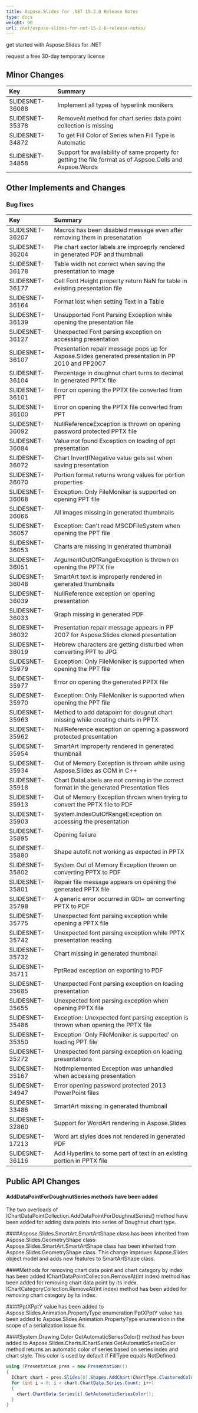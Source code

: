 ```yaml
---
title: Aspose.Slides for .NET 15.2.0 Release Notes
type: docs
weight: 90
url: /net/aspose-slides-for-net-15-2-0-release-notes/
---
```


get started with Aspose.Slides for .NET

request a free 30-day temporary license
## **Minor Changes**
|**Key**|**Summary**|
| :- | :- |
|SLIDESNET-36088 | Implement all types of hyperlink monikers|
|SLIDESNET-35378 | RemoveAt method for chart series data point collection is missing|
|SLIDESNET-34872 | To get Fill Color of Series when Fill Type is Automatic|
|SLIDESNET-34858 | Support for availability of same property for getting the file format as of Aspsoe.Cells and Aspsoe.Words|

## **Other Implements and Changes**

### **Bug fixes**
|**Key**|**Summary**|
| :- | :- |
|SLIDESNET-36207 | Macros has been disabled message even after removing them in presenatation|
|SLIDESNET-36204 | Pie chart sector labels are improeprly rendered in generated PDF and thumbnail|
|SLIDESNET-36178 | Table width not correct when saving the presentation to image|
|SLIDESNET-36177 | Cell Font Height property return NaN for table in existing presentation file|
|SLIDESNET-36164 | Format lost when setting Text in a Table|
|SLIDESNET-36139 | Unsupported Font Parsing Exception while opening the presentation file|
|SLIDESNET-36127 | Unexpected Font parsing exception on accessing presentation|
|SLIDESNET-36107 | Presentation repair message pops up for Aspose.Slides generated presentation in PP 2010 and PP2007|
|SLIDESNET-36104 | Percentage in doughnut chart turns to decimal in generated PPTX file|
|SLIDESNET-36101 | Error on opening the PPTX file converted from PPT|
|SLIDESNET-36100 | Error on opening the PPTX file converted from PPT|
|SLIDESNET-36092 | NullReferenceException is thrown on opening password protected PPTX file|
|SLIDESNET-36084 | Value not found Exception on loading of ppt presentation|
|SLIDESNET-36072 | Chart InvertIfNegative value gets set when saving presentation|
|SLIDESNET-36070 | Portion format returns wrong values for portion properties|
|SLIDESNET-36068 | Exception: Only FileMoniker is supported on opening PPT file|
|SLIDESNET-36066 | All images missing in generated thumbnails|
|SLIDESNET-36057 | Exception: Can't read MSCDFileSystem when opening the PPT file|
|SLIDESNET-36053 | Charts are missing in generated thumbnail|
|SLIDESNET-36051 | ArgumentOutOfRangeException is thrown on opening the PPTX file|
|SLIDESNET-36048 | SmartArt text is improperly rendered in generated thumbnails|
|SLIDESNET-36039 | NullReference exception on opening presentation|
|SLIDESNET-36033 | Graph missing in generated PDF|
|SLIDESNET-36032 | Presentation repair message appears in PP 2007 for Aspose.Slides cloned presentation|
|SLIDESNET-36019 | Hebrew characters are getting disturbed when converting PPT to JPG|
|SLIDESNET-35979 | Exception: Only FileMoniker is supported when opening the PPT file|
|SLIDESNET-35977 | Error on opening the generated PPTX file|
|SLIDESNET-35970 | Exception: Only FileMoniker is supported when opening the PPT file|
|SLIDESNET-35963 | Method to add datapoint for dougnut chart missing while creating charts in PPTX|
|SLIDESNET-35962 | NullReference exception on opening a password protected presentation|
|SLIDESNET-35954 | SmartArt improperly rendered in generated thumbnail|
|SLIDESNET-35934 | Out of Memory Exception is thrown while using Aspose.Slides as COM in C++|
|SLIDESNET-35918 | Chart DataLabels are not coming in the correct format in the generated Presentation files|
|SLIDESNET-35913 | Out of Memory Exception thrown when trying to convert the PPTX file to PDF|
|SLIDESNET-35903 | System.IndexOutOfRangeException on accessing the presentation|
|SLIDESNET-35895 | Opening failure | Exception Only FileMoniker is supported is thrown|
|SLIDESNET-35880 | Shape autofit not working as expected in PPTX|
|SLIDESNET-35802 | System Out of Memory Exception thrown on converting PPTX to PDF|
|SLIDESNET-35801 | Repair file message appears on opening the generated PPTX file|
|SLIDESNET-35798 | A generic error occurred in GDI+ on converting PPTX to PDF|
|SLIDESNET-35775 | Unexpected font parsing exception while opening a PPTX file|
|SLIDESNET-35742 | Unexpected font parsing exception while PPTX presentation reading|
|SLIDESNET-35732 | Chart missing in generated thumbnail|
|SLIDESNET-35711 | PptRead exception on exporting to PDF|
|SLIDESNET-35685 | Unexpected Font parsing exception on loading presentation|
|SLIDESNET-35655 | Unexpected font parsing exception when opening PPTX file|
|SLIDESNET-35486 | Exception: Unexpected font parsing exception is thrown when opening the PPTX file|
|SLIDESNET-35350 | Exception 'Only FileMoniker is supported' on loading PPT file|
|SLIDESNET-35272 | Unexpected font parsing exception on loading presentations|
|SLIDESNET-35167 | NotImplemented Exception was unhandled when accessing presentation|
|SLIDESNET-34947 | Error opening password protected 2013 PowerPoint files|
|SLIDESNET-33486 | SmartArt missing in generated thumbnail|
|SLIDESNET-32860 | Support for WordArt rendering in Aspose.Slides|
|SLIDESNET-17213 | Word art styles does not rendered in generated PDF|
|SLIDESNET-36116 | Add Hyperlink to some part of text in an existing portion in PPTX file|

## **Public API Changes**

#### AddDataPointForDoughnutSeries methods have been added
The two overloads of IChartDataPointCollection.AddDataPointForDoughnutSeries() method have been added for adding data points into series of Doughnut chart type.

####Aspose.Slides.SmartArt.SmartArtShape class has been inherited from Aspose.Slides.GeometryShape class
Aspose.Slides.SmartArt.SmartArtShape class has been inherited from Aspose.Slides.GeometryShape class. This change improves Aspose.Slides object model and adds new features to SmartArtShape class.

####Methods for removing chart data point and chart category by index has been added
IChartDataPointCollection.RemoveAt(int index) method has been added for removing chart data point by its index.
IChartCategoryCollection.RemoveAt(int index) method has been added for removing chart category by its index.

####PptXPptY value has been added to Aspose.Slides.Animation.PropertyType enumeration
PptXPptY value has been added to Aspose.Slides.Animation.PropertyType enumeration in the scope of a serialization issue fix.

####System.Drawing.Color GetAutomaticSeriesColor() method has been added to Aspose.Slides.Charts.IChartSeries
GetAutomaticSeriesColor method returns an automatic color of series based on series index and chart style. This color is used by default if FillType equals NotDefined.

``` csharp
using (Presentation pres = new Presentation())
{
  IChart chart = pres.Slides[0].Shapes.AddChart(ChartType.ClusteredColumn, 100, 50, 600, 400);
  for (int i = 0; i < chart.ChartData.Series.Count; i++)
  {
    chart.ChartData.Series[i].GetAutomaticSeriesColor();
  }
}
``` 
